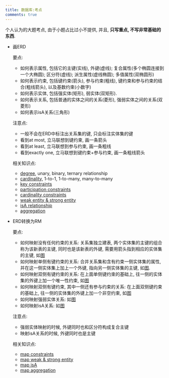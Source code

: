 ```yaml
---
title: 数据库:考点
comments: true
---
```


个人认为的大题考点, 由于小题占比过小不提供, 并且, **只写重点, 不写非常基础的东西**.

- 画ERD

    要点:

    - 如何表示属性, 包括它的主键(实线), 外键(虚线); 复合属性(多个椭圆连接到一个大椭圆); 区分符(虚线); 派生属性(虚线椭圆); 多值属性(双椭圆形)
    - 如何表示约束, 包括键约束(箭头), 参与约束(粗线), 键约束和参与约束的结合(粗线箭头), 以及基数约束(小数字)
    - 如何表示实体, 包括强实体(矩形), 弱实体(双矩形). 
    - 如何表示关系, 包括普通的实体之间的关系(菱形), 强弱实体之间的关系(双菱形)
    - 如何表示isA关系(三角形)

    注意点:

    - 一般不会在ERD中标注出关系集的键, 只会标注实体集的键
    - 看到at most, 立马联想到键约束, 画一条箭头
    - 看到at least, 立马联想到参与约束, 画一条粗线
    - 看到exactly one, 立马联想到键约束+参与约束, 画一条粗线箭头

    相关知识点:

    - [degree](/database/conceptual-model/#degree), unary, binary, ternary relationship
    - [cardinality](/database/conceptual-model/#基数), 1-to-1, 1-to-many, many-to-many
    - [key constraints](/database/conceptual-model/#键约束)
    - [participation constraints](/database/conceptual-model/#participation-constraints)
    - [cardinality constraints](/database/conceptual-model/#基数约束)
    - [weak entity & strong entity](/database/conceptual-model/#强弱实体型)
    - [isA relationship](/database/conceptual-model/#泛化反泛化)
    - [aggregation](/database/conceptual-model/#aggregation)

- ERD转换为RM

    要点:

    - 如何映射没有任何约束的关系: 关系集独立建表, 两个实体集的主键的组合称为该新表的主键, 同时也是该新表的外键, 需要用箭头指到相应的实体集的主键, 如[图](https://img.ricolxwz.io/f7a07b8706af6f4dab96d5a946ee93a2.png)
    - 如何映射单侧有键约束的关系: 合并关系集和含有约束一侧实体集的属性, 并在这一侧实体集上加上一个外键, 指向另一侧实体集的主键, 如[图](https://img.ricolxwz.io/d528c111b390896090bb774e9fd92fab.png).
    - 如何映射双侧有键约束的关系: 在上面单侧键约束的基础上, 往一侧的实体集的外键上加一个唯一性约束, 如[图](https://img.ricolxwz.io/d528c111b390896090bb774e9fd92fab.png)
    - 如何映射双侧有键约束, 其中一侧还有参与约束的关系: 在上面双侧键约束的基础上, 往一侧的实体集的外键上加一个非空约束, 如[图](https://img.ricolxwz.io/fca7486e063b1bc75f1ef25d31873e46.png)
    - 如何映射强弱实体关系: 如[图](https://img.ricolxwz.io/fca7486e063b1bc75f1ef25d31873e46.png)
    - 如何映射isA关系: 如[图](https://img.ricolxwz.io/e24aee851049a321ea87670a3368daf6.png)

    注意点:

    - 强弱实体映射的时候, 外键同时也和区分符构成复合主键
    - 映射isA关系的时候, 外键同时也是主键

    相关知识点:

    - [map constraints](/database/relational-model/#map-constraints)
    - [map weak & strong entity](/database/relational-model/#map-weakstrongentity)
    - [map isA](/database/relational-model/#map-isa)
    - [map aggregation](/database/relational-model/#map-aggregation)